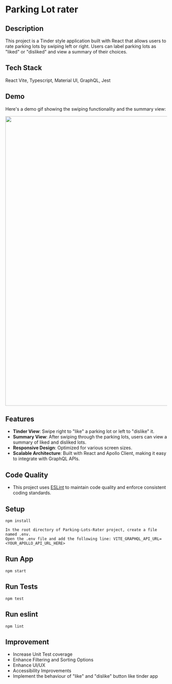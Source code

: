 # Parking Lot rater

## Description

This project is a Tinder style application built with React that allows users to rate parking lots by swiping left or right. 
Users can label parking lots as "liked" or "disliked" and view a summary of their choices.

## Tech Stack
React Vite, Typescript, Material UI, GraphQL, Jest

## Demo 
Here's a demo gif showing the swiping functionality and the summary view:

<img src="https://github.com/BhagyaPrasadSamarathunga/Assets/blob/main/Park_Rater_demo.gif" width="900" />

## Features 
- **Tinder View**: Swipe right to "like" a parking lot or left to "dislike" it.
- **Summary View**: After swiping through the parking lots, users can view a summary of liked and disliked lots.
- **Responsive Design**: Optimized for various screen sizes.
- **Scalable Architecture**: Built with React and Apollo Client, making it easy to integrate with GraphQL APIs.

## Code Quality 
- This project uses [ESLint](https://eslint.org/) to maintain code quality and enforce consistent coding standards.

## Setup

```
npm install
```
```
In the root directory of Parking-Lots-Rater project, create a file named .env.
Open the .env file and add the following line: VITE_GRAPHQL_API_URL=<YOUR_APOLLO_API_URL_HERE>
```

## Run App

```
npm start
```

## Run Tests

```
npm test
```

## Run eslint

```
npm lint
```

## Improvement
- Increase Unit Test coverage
- Enhance Filtering and Sorting Options
- Enhance UI/UX
- Accessibility Improvements
- Implement the behaviour of "like" and "dislike" button like tinder app
